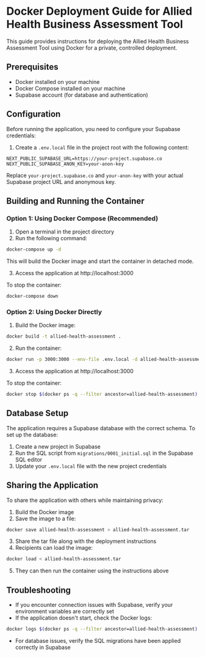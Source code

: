 # Docker Deployment Guide for Allied Health Business Assessment Tool

This guide provides instructions for deploying the Allied Health Business Assessment Tool using Docker for a private, controlled deployment.

## Prerequisites

- Docker installed on your machine
- Docker Compose installed on your machine
- Supabase account (for database and authentication)

## Configuration

Before running the application, you need to configure your Supabase credentials:

1. Create a `.env.local` file in the project root with the following content:

```
NEXT_PUBLIC_SUPABASE_URL=https://your-project.supabase.co
NEXT_PUBLIC_SUPABASE_ANON_KEY=your-anon-key
```

Replace `your-project.supabase.co` and `your-anon-key` with your actual Supabase project URL and anonymous key.

## Building and Running the Container

### Option 1: Using Docker Compose (Recommended)

1. Open a terminal in the project directory
2. Run the following command:

```bash
docker-compose up -d
```

This will build the Docker image and start the container in detached mode.

3. Access the application at http://localhost:3000

To stop the container:

```bash
docker-compose down
```

### Option 2: Using Docker Directly

1. Build the Docker image:

```bash
docker build -t allied-health-assessment .
```

2. Run the container:

```bash
docker run -p 3000:3000 --env-file .env.local -d allied-health-assessment
```

3. Access the application at http://localhost:3000

To stop the container:

```bash
docker stop $(docker ps -q --filter ancestor=allied-health-assessment)
```

## Database Setup

The application requires a Supabase database with the correct schema. To set up the database:

1. Create a new project in Supabase
2. Run the SQL script from `migrations/0001_initial.sql` in the Supabase SQL editor
3. Update your `.env.local` file with the new project credentials

## Sharing the Application

To share the application with others while maintaining privacy:

1. Build the Docker image
2. Save the image to a file:

```bash
docker save allied-health-assessment > allied-health-assessment.tar
```

3. Share the tar file along with the deployment instructions
4. Recipients can load the image:

```bash
docker load < allied-health-assessment.tar
```

5. They can then run the container using the instructions above

## Troubleshooting

- If you encounter connection issues with Supabase, verify your environment variables are correctly set
- If the application doesn't start, check the Docker logs:

```bash
docker logs $(docker ps -q --filter ancestor=allied-health-assessment)
```

- For database issues, verify the SQL migrations have been applied correctly in Supabase
